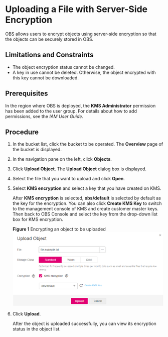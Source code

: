 # Uploading a File with Server-Side Encryption<a name="obs_03_0322"></a>

OBS allows users to encrypt objects using server-side encryption so that the objects can be securely stored in OBS.

## Limitations and Constraints<a name="section4247191810406"></a>

-   The object encryption status cannot be changed.
-   A key in use cannot be deleted. Otherwise, the object encrypted with this key cannot be downloaded.

## Prerequisites<a name="s0d643ba8bc99487da02b86a7664d2605"></a>

In the region where OBS is deployed, the  **KMS Administrator**  permission has been added to the user group. For details about how to add permissions, see the  _IAM User Guide_.

## Procedure<a name="section16043441174915"></a>

1.  In the bucket list, click the bucket to be operated. The  **Overview**  page of the bucket is displayed.
2.  In the navigation pane on the left, click  **Objects**.
3.  Click  **Upload Object**. The  **Upload Object**  dialog box is displayed.
4.  Select the file that you want to upload and click  **Open**.
5.  Select  **KMS encryption**  and select a key that you have created on KMS.

    After  **KMS encryption**  is selected,  **obs/default**  is selected by default as the key for the encryption. You can also click  **Create KMS Key**  to switch to the management console of KMS and create customer master keys. Then back to OBS Console and select the key from the drop-down list box for KMS encryption.

    **Figure  1**  Encrypting an object to be uploaded<a name="fig14151753141216"></a>  
    ![](figures/encrypting-an-object-to-be-uploaded.png "encrypting-an-object-to-be-uploaded")

6.  Click  **Upload**.

    After the object is uploaded successfully, you can view its encryption status in the object list.


